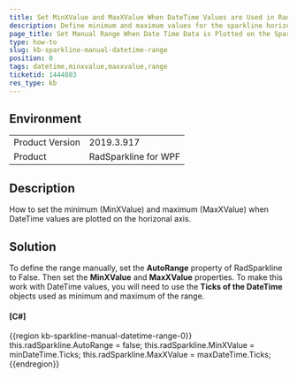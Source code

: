 ```yaml
---
title: Set MinXValue and MaxXValue When DateTime Values are Used in RadSparkline
description: Define minimum and maximum values for the sparkline horizontal axis when DateTime values are added in the control.
page_title: Set Manual Range When Date Time Data is Plotted on the Sparkline
type: how-to
slug: kb-sparkline-manual-datetime-range
position: 0
tags: datetime,minxvalue,maxxvalue,range
ticketid: 1444803
res_type: kb
---
```


## Environment
<table>
    <tbody>
	    <tr>
	    	<td>Product Version</td>
	    	<td>2019.3.917</td>
	    </tr>
	    <tr>
	    	<td>Product</td>
	    	<td>RadSparkline for WPF</td>
	    </tr>
    </tbody>
</table>

## Description

How to set the minimum (MinXValue) and maximum (MaxXValue) when DateTime values are plotted on the horizonal axis.

## Solution

To define the range manually, set the __AutoRange__ property of RadSparkline to False. Then set the __MinXValue__ and __MaxXValue__ properties. To make this work with DateTime values, you will need to use the __Ticks of the DateTime__ objects used as minimum and maximum of the range.

#### __[C#]__
{{region kb-sparkline-manual-datetime-range-0}}
	this.radSparkline.AutoRange = false;
	this.radSparkline.MinXValue = minDateTime.Ticks;
	this.radSparkline.MaxXValue = maxDateTime.Ticks;
{{endregion}}